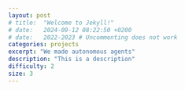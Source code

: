 ```yaml
---
layout: post
# title:  "Welcome to Jekyll!"
# date:   2024-09-12 08:22:50 +0200
# date:   2022-2023 # Uncommenting does not work
categories: projects
excerpt: "We made autonomous agents"
description: "This is a description"
difficulty: 2
size: 3
---
```

